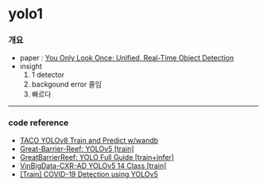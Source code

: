# yolo1

### 개요
- paper : [You Only Look Once: Unified, Real-Time Object Detection](https://arxiv.org/abs/1506.02640)
- insight
    1. 1 detector
    2. backgound error 줄임
    3. 빠르다

---
### code reference
- [TACO YOLOv8 Train and Predict w/wandb](https://www.kaggle.com/code/stpeteishii/taco-yolov8-train-and-predict-w-wandb)
- [Great-Barrier-Reef: YOLOv5 [train]](https://www.kaggle.com/code/awsaf49/great-barrier-reef-yolov5-train)
- [GreatBarrierReef: YOLO Full Guide [train+infer]](https://www.kaggle.com/code/andradaolteanu/greatbarrierreef-yolo-full-guide-train-infer)
- [VinBigData-CXR-AD YOLOv5 14 Class [train]](https://www.kaggle.com/code/awsaf49/vinbigdata-cxr-ad-yolov5-14-class-train)
- [[Train] COVID-19 Detection using YOLOv5](https://www.kaggle.com/code/ayuraj/train-covid-19-detection-using-yolov5)